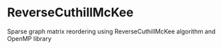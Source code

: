 # ReverseCuthillMcKee
Sparse graph matrix reordering using ReverseCuthillMcKee algorithm and OpenMP library
